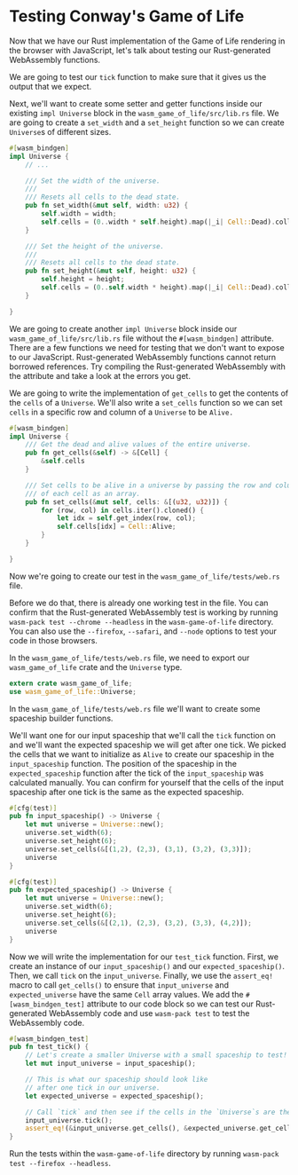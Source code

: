 # Testing Conway's Game of Life

Now that we have our Rust implementation of the Game of Life rendering in the 
browser with JavaScript, let's talk about testing our Rust-generated 
WebAssembly functions.

We are going to test our `tick` function to make sure that it gives us the 
output that we expect.

Next, we'll want to create some setter and getter 
functions inside our existing `impl Universe` block in the
`wasm_game_of_life/src/lib.rs` file. We are going to create a `set_width`
and a `set_height` function so we can create `Universe`s of different sizes.

```rust
#[wasm_bindgen]
impl Universe { 
    // ...

    /// Set the width of the universe.
    ///
    /// Resets all cells to the dead state.
    pub fn set_width(&mut self, width: u32) {
        self.width = width;
        self.cells = (0..width * self.height).map(|_i| Cell::Dead).collect();
    }

    /// Set the height of the universe.
    ///
    /// Resets all cells to the dead state.
    pub fn set_height(&mut self, height: u32) {
        self.height = height;
        self.cells = (0..self.width * height).map(|_i| Cell::Dead).collect();
    }

}
```

We are going to create another `impl Universe` block inside our
`wasm_game_of_life/src/lib.rs` file without the `#[wasm_bindgen]` attribute.
There are a few functions we need for testing that we don't want to expose to
our JavaScript. Rust-generated WebAssembly functions cannot return
borrowed references. Try compiling the Rust-generated WebAssembly with the
attribute and take a look at the errors you get.

We are going to write the implementation of `get_cells` to get the contents of
the `cells` of a `Universe`. We'll also write a `set_cells` function so we can
set `cells` in a specific row and column of a `Universe` to be `Alive.`

```rust
#[wasm_bindgen]
impl Universe {
    /// Get the dead and alive values of the entire universe.
    pub fn get_cells(&self) -> &[Cell] {
        &self.cells
    }

    /// Set cells to be alive in a universe by passing the row and column
    /// of each cell as an array.
    pub fn set_cells(&mut self, cells: &[(u32, u32)]) {
        for (row, col) in cells.iter().cloned() {
            let idx = self.get_index(row, col);
            self.cells[idx] = Cell::Alive;
        }
    }

}
```

Now we're going to create our test in the `wasm_game_of_life/tests/web.rs` file.

Before we do that, there is already one working test in the file. You can
confirm that the Rust-generated WebAssembly test is working by running
`wasm-pack test --chrome --headless` in the `wasm-game-of-life` directory.
You can also use the `--firefox`, `--safari`, and `--node` options to
test your code in those browsers.

In the `wasm_game_of_life/tests/web.rs` file, we need to export our
`wasm_game_of_life` crate and the `Universe` type.

```rust
extern crate wasm_game_of_life;
use wasm_game_of_life::Universe;
```

In the `wasm_game_of_life/tests/web.rs` file we'll want to create some
spaceship builder functions.

We'll want one for our input spaceship that we'll call the `tick` function on
and we'll want the expected spaceship we will get after one tick. We picked the
cells that we want to initialize as `Alive` to create our spaceship in the
`input_spaceship` function. The position of the spaceship in the
`expected_spaceship` function after the tick of the `input_spaceship` was
calculated manually. You can confirm for yourself that the cells of the input
spaceship after one tick is the same as the expected spaceship.

```rust
#[cfg(test)]
pub fn input_spaceship() -> Universe {
    let mut universe = Universe::new();
    universe.set_width(6);
    universe.set_height(6);
    universe.set_cells(&[(1,2), (2,3), (3,1), (3,2), (3,3)]);
    universe
}

#[cfg(test)]
pub fn expected_spaceship() -> Universe {
    let mut universe = Universe::new();
    universe.set_width(6);
    universe.set_height(6);
    universe.set_cells(&[(2,1), (2,3), (3,2), (3,3), (4,2)]);
    universe
}
```

Now we will write the implementation for our `test_tick` function. First, we
create an instance of our `input_spaceship()` and our `expected_spaceship()`.
Then, we call `tick` on the `input_universe`. Finally, we use the `assert_eq!`
macro to call `get_cells()` to ensure that `input_universe` and
`expected_universe` have the same `Cell` array values. We add the
`#[wasm_bindgen_test]` attribute to our code block so we can test our
Rust-generated WebAssembly code and use `wasm-pack test` to test the
WebAssembly code.

```rust
#[wasm_bindgen_test]
pub fn test_tick() {
    // Let's create a smaller Universe with a small spaceship to test!
    let mut input_universe = input_spaceship();

    // This is what our spaceship should look like
    // after one tick in our universe.
    let expected_universe = expected_spaceship();

    // Call `tick` and then see if the cells in the `Universe`s are the same.
    input_universe.tick();
    assert_eq!(&input_universe.get_cells(), &expected_universe.get_cells());
}
```

Run the tests within the `wasm-game-of-life` directory by running
`wasm-pack test --firefox --headless`.
